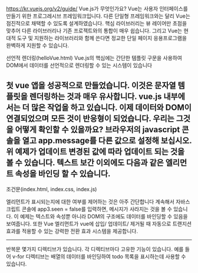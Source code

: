 https://kr.vuejs.org/v2/guide/
Vue.js가 무엇인가요?
Vue는 사용자 인터페이스를 만들기 위한 프로그레시브 프레임워크입니다. 다른 단일형 프레임워크와는 달리 Vue는 점진적으로 채택할 수
있도록 설계하였습니다. 핵심 라이브러리는 뷰 레이어만 초점을 맞추어 다른 라이브러리나 기존 프로젝트와의 통합이 매우 쉽습니다.
그리고 Vue는 현대적 도구 및 지원하는 라이브러리와 함께 쓴다면 정교한 단일 페이지 응용프로그램을 완벽하게 지원할 수 있습니다.

선언적 렌더링(helloVue.html)
Vue.js의 핵심에는 간단한 템플릿 구문을 사용하여 DOM에서 데이터를 선언적으로 렌더링할 수 있는 시스템이 있습니다

첫 vue 앱을 성공적으로 만들었습니다. 이것은 문자열 템플릿을 렌더링하는 것과 매우 유사합니다. vue.js 내부에서는 더 많은 작업을 하고 있습니다.
이제 데이터와 DOM이 연결되었으며 모든 것이 반응형이 되었습니다. 우리는 그것을 어떻게 확인할 수 있을까요?
브라우저의 javascript 콘솔을 열고 app.message를 다른 값으로 설정해 보십시오. 위 예제가 업데이트 변경된 값에 따라 업데이트
되는 것을 볼 수 있습니다.
텍스트 보간 이외에도 다음과 같은 엘리먼트 속성을 바인딩 할 수 있습니다.
--------------------------------

조건문(index.html, index.css, index.js)

엘리먼트가 표시되는지에 대한 여부를 제어하는 것은 아주 간단합니다
계속해서 자바스크립트 콘솔에 app3.seen = false를 입력하면, 메시지가 사라지는 것을 볼 수 있습니다.
이 예제는 텍스트와 속성뿐 아니라 DOM의 구조에도 데이터를 바인딩할 수 있음을 보여줍니다. 또한 Vue 엘리먼트가 vue에 삽입/ 업데이트/
제거될 때 자동으로 트랜지션 효과를 적용할 수 있는 강력한 전환 효과 시스템을 제공합니다.

--------------------------------

반복문
몇가지 디렉티브가 있습니다. 각 디렉티브마다 고유한 기능이 있습니다. 예를 들어 v-for 디렉티브는 배열의 데이터를 바인딩하여
todo 목록을 표시하는데 사용할 수 있습니다.